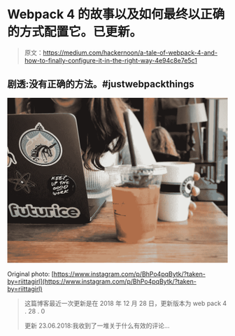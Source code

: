 # Webpack 4 的故事以及如何最终以正确的方式配置它。已更新。

> 原文：<https://medium.com/hackernoon/a-tale-of-webpack-4-and-how-to-finally-configure-it-in-the-right-way-4e94c8e7e5c1>

## 剧透:没有正确的方法。#justwebpackthings

![](img/9efed4136077e78e07992f1f85f6c311.png)

Original photo: [https://www.instagram.com/p/BhPo4pqBytk/?taken-by=riittagirl](https://www.instagram.com/p/BhPo4pqBytk/?taken-by=riittagirl)

> 这篇博客最近一次更新是在 2018 年 12 月 28 日，更新版本为 web pack 4 . 28 . 0
> 
> 更新 23.06.2018:我收到了一堆关于什么有效的评论…